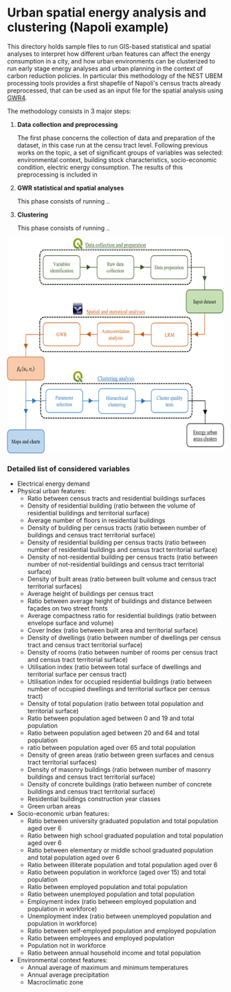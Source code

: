 # Urban spatial energy analysis and clustering (Napoli example)

This directory holds sample files to run GIS-based statistical and spatial analyses to interpret how different urban features can affect the energy consumption in a city, and how urban environments can be clusterized to run early stage energy analyses and urban planning in the context of carbon reduction policies. In particular this methodology of the NEST UBEM processing tools provides a first shapefile of Napoli's census tracts already preprocessed, that can be used as an input file for the spatial analysis using [GWR4](https://gwr.maynoothuniversity.ie/gwr4-software/). 

The methodology consists in 3 major steps:

1. **Data collection and preprocessing**
   
   The first phase concerns the collection of data and preparation of the dataset, in this case run at the censu tract level. Following previous works on the topic,  a set of significant groups of variables was selected: environmental context, building stock characteristics, socio-economic condition, electric energy consumption. The results of this preprocessing is included in 

2. **GWR statistical and spatial analyses**
   
   This phase consists of running ..

3. **Clustering**
   
   This phase consists of running ..

<center><img src="image.png" alt="" style="height: 500px"></center>

### Detailed list of considered variables

-	Electrical energy demand
-	Physical urban features:
    -	Ratio between census tracts and residential buildings surfaces 
    -	Density of residential building (ratio between the volume of residential buildings and territorial surface)
    -	Average number of floors in residential buildings
    -	Density of building per census tracts (ratio between number of buildings and census tract territorial surface)
    -	Density of residential building per census tracts (ratio between number of residential buildings and census tract territorial surface)
    -	Density of not-residential building per census tracts (ratio between number of not-residential buildings and census tract territorial surface)
    -	Density of built areas (ratio between built volume and census tract territorial surfaces)
    -	Average height of buildings per census tract
    -	Ratio between average height of buildings and distance between façades on two street fronts
    -	Average compactness ratio for residential buildings (ratio between envelope surface and volume)
    -	Cover Index (ratio between built area and territorial surface)
    -	Density of dwellings (ratio between number of dwellings per census tract and census tract territorial surface)
    -	Density of rooms (ratio between number of rooms per census tract and census tract territorial surface)
    -	Utilisation index (ratio between total surface of dwellings and territorial surface per census tract)
    -	Utilisation index for occupied residential buildings (ratio between number of occupied dwellings and territorial surface per census tract)
    -	Density of total population (ratio between total population and territorial surface)
    -	Ratio between population aged between 0 and 19 and total population
    -	Ratio between population aged between 20 and 64 and total population
    -	ratio between population aged over 65 and total population 
    -	Density of green areas (ratio between green surfaces and census tract territorial surfaces)
    -	Density of masonry buildings (ratio between number of masonry buildings and census tract territorial surface)
    -	Density of concrete buildings (ratio between number of concrete buildings and census tract territorial surface)
    -	Residential buildings construction year classes
    -	Green urban areas
-	Socio-economic urban features:
    -	Ratio between university graduated population and total population aged over 6
    -	Ratio between high school graduated population and total population aged over 6
    -	Ratio between elementary or middle school graduated population and total population aged over 6
    -	Ratio between illiterate population and total population aged over 6
    -	Ratio between population in workforce (aged over 15) and total population
    -	Ratio between employed population and total population
    -	Ratio between unemployed population and total population
    -	Employment index (ratio between employed population and population in workforce)
    -	Unemployment index (ratio between unemployed population and population in workforce)
    -	Ratio between self-employed population and employed population
    -	Ratio between employees and employed population
    -	Population not in workforce
    -	Ratio between annual household income and total population
-	Environmental context features:
    -	Annual average of maximum and minimum temperatures
    -	Annual average precipitation
    -	Macroclimatic zone
